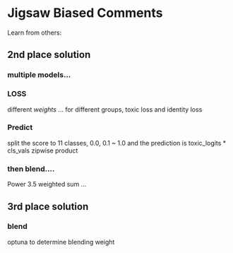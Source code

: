 # Jigsaw Biased Comments

Learn from others:

## 2nd place solution

### multiple models...

### LOSS

different _weights_ ... for different groups, toxic loss and identity loss

### Predict

split the score to 11 classes, 0.0, 0.1 ~ 1.0 and the prediction is toxic\_logits \* cls\_vals zipwise product

### then blend....

Power 3.5 weighted sum ...

## 3rd place solution

### blend

optuna to determine blending weight

